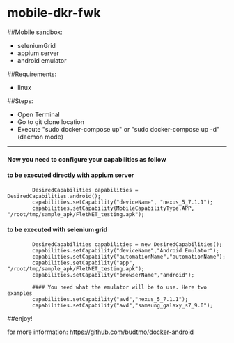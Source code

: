 # mobile-dkr-fwk
##Mobile sandbox:
- seleniumGrid
- appium server
- android emulator


##Requirements:
- linux


##Steps:
- Open Terminal
- Go to git clone location
- Execute "sudo docker-compose up" or "sudo docker-compose up -d" (daemon mode)

---------------------------------------------------------------------------------------
#### Now you need to configure your capabilities as follow

#### 		to be executed directly with appium server
        	DesiredCapabilities capabilities = DesiredCapabilities.android();
        	capabilities.setCapability("deviceName", "nexus_5_7.1.1");
            capabilities.setCapability(MobileCapabilityType.APP, "/root/tmp/sample_apk/FletNET_testing.apk");
        	
#### 		to be executed with selenium grid
        	DesiredCapabilities capabilities = new DesiredCapabilities();
        	capabilities.setCapability("deviceName","Android Emulator");
        	capabilities.setCapability("automationName","automationName");
        	capabilities.setCapability("app", "/root/tmp/sample_apk/FletNET_testing.apk");
        	capabilities.setCapability("browserName","android");
			
			#### You need what the emulator will be to use. Here two examples
        	capabilities.setCapability("avd","nexus_5_7.1.1");
        	capabilities.setCapability("avd","samsung_galaxy_s7_9.0");
            
##enjoy!


for more information: https://github.com/budtmo/docker-android


